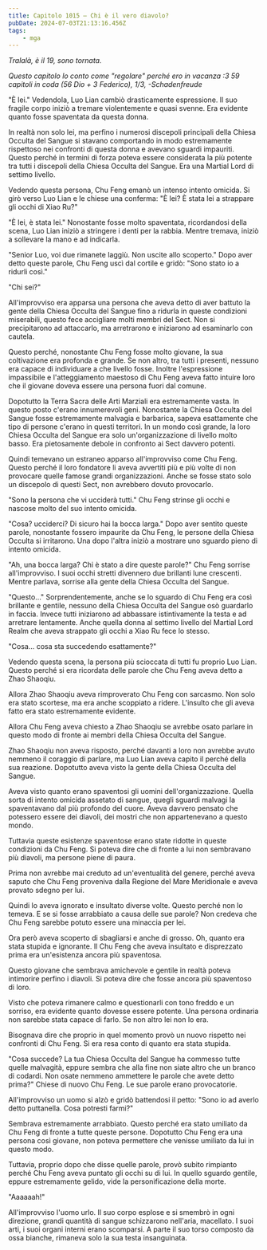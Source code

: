 ```yaml
---
title: Capitolo 1015 – Chi è il vero diavolo?
pubDate: 2024-07-03T21:13:16.456Z
tags:
    - mga
---
```



<em>Tralalà, è il 19, sono tornata.


Questo capitolo lo conto come "regolare" perché ero in vacanza :3
59 capitoli in coda (56 Dio + 3 Federico), 1/3,
-Schadenfreude</em>


"È lei." Vedendola, Luo Lian cambiò drasticamente espressione. Il suo fragile corpo iniziò a tremare violentemente e quasi svenne. Era evidente quanto fosse spaventata da questa donna.


In realtà non solo lei, ma perfino i numerosi discepoli principali della Chiesa Occulta del Sangue si stavano comportando in modo estremamente rispettoso nei confronti di questa donna e avevano sguardi impauriti. Questo perché in termini di forza poteva essere considerata la più potente tra tutti i discepoli della Chiesa Occulta del Sangue. Era una Martial Lord di settimo livello.


Vedendo questa persona, Chu Feng emanò un intenso intento omicida. Si girò verso Luo Lian e le chiese una conferma: "È lei? È stata lei a strappare gli occhi di Xiao Ru?"


"È lei, è stata lei." Nonostante fosse molto spaventata, ricordandosi della scena, Luo Lian iniziò a stringere i denti per la rabbia. Mentre tremava, iniziò a sollevare la mano e ad indicarla.


"Senior Luo, voi due rimanete laggiù. Non uscite allo scoperto." Dopo aver detto queste parole, Chu Feng uscì dal cortile e gridò: "Sono stato io a ridurli così."


"Chi sei?"


All'improvviso era apparsa una persona che aveva detto di aver battuto la gente della Chiesa Occulta del Sangue fino a ridurla in queste condizioni miserabili, questo fece accigliare molti membri del Sect. Non si precipitarono ad attaccarlo, ma arretrarono e iniziarono ad esaminarlo con cautela.


Questo perché, nonostante Chu Feng fosse molto giovane, la sua coltivazione era profonda e grande. Se non altro, tra tutti i presenti, nessuno era capace di individuare a che livello fosse. Inoltre l'espressione impassibile e l'atteggiamento maestoso di Chu Feng aveva fatto intuire loro che il giovane doveva essere una persona fuori dal comune.


Dopotutto la Terra Sacra delle Arti Marziali era estremamente vasta. In questo posto c'erano innumerevoli geni. Nonostante la Chiesa Occulta del Sangue fosse estremamente malvagia e barbarica, sapeva esattamente che tipo di persone c'erano in questi territori. In un mondo così grande, la loro Chiesa Occulta del Sangue era solo un'organizzazione di livello molto basso. Era pietosamente debole in confronto ai Sect davvero potenti.


Quindi temevano un estraneo apparso all'improvviso come Chu Feng. Questo perché il loro fondatore li aveva avvertiti più e più volte di non provocare quelle famose grandi organizzazioni. Anche se fosse stato solo un discepolo di questi Sect, non avrebbero dovuto provocarlo.


"Sono la persona che vi ucciderà tutti." Chu Feng strinse gli occhi e nascose molto del suo intento omicida.


"Cosa? ucciderci? Di sicuro hai la bocca larga." Dopo aver sentito queste parole, nonostante fossero impaurite da Chu Feng, le persone della Chiesa Occulta si irritarono. Una dopo l'altra iniziò a mostrare uno sguardo pieno di intento omicida.


"Ah, una bocca larga? Chi è stato a dire queste parole?" Chu Feng sorrise all'improvviso. I suoi occhi stretti divennero due brillanti lune crescenti. Mentre parlava, sorrise alla gente della Chiesa Occulta del Sangue.


"Questo..." Sorprendentemente, anche se lo sguardo di Chu Feng era così brillante e gentile, nessuno della Chiesa Occulta del Sangue osò guardarlo in faccia. Invece tutti iniziarono ad abbassare istintivamente la testa e ad arretrare lentamente. Anche quella donna al settimo livello del Martial Lord Realm che aveva strappato gli occhi a Xiao Ru fece lo stesso.


"Cosa... cosa sta succedendo esattamente?"


Vedendo questa scena, la persona più scioccata di tutti fu proprio Luo Lian. Questo perché si era ricordata delle parole che Chu Feng aveva detto a Zhao Shaoqiu.


Allora Zhao Shaoqiu aveva rimproverato Chu Feng con sarcasmo. Non solo era stato scortese, ma era anche scoppiato a ridere. L'insulto che gli aveva fatto era stato estremamente evidente.


Allora Chu Feng aveva chiesto a Zhao Shaoqiu se avrebbe osato parlare in questo modo di fronte ai membri della Chiesa Occulta del Sangue.


Zhao Shaoqiu non aveva risposto, perché davanti a loro non avrebbe avuto nemmeno il coraggio di parlare, ma Luo Lian aveva capito il perché della sua reazione. Dopotutto aveva visto la gente della Chiesa Occulta del Sangue.


Aveva visto quanto erano spaventosi gli uomini dell'organizzazione. Quella sorta di intento omicida assetato di sangue, quegli sguardi malvagi la spaventavano dal più profondo del cuore. Aveva davvero pensato che potessero essere dei diavoli, dei mostri che non appartenevano a questo mondo.


Tuttavia queste esistenze spaventose erano state ridotte in queste condizioni da Chu Feng. Si poteva dire che di fronte a lui non sembravano più diavoli, ma persone piene di paura.


Prima non avrebbe mai creduto ad un'eventualità del genere, perché aveva saputo che Chu Feng proveniva dalla Regione del Mare Meridionale e aveva provato sdegno per lui.


Quindi lo aveva ignorato e insultato diverse volte. Questo perché non lo temeva. E se si fosse arrabbiato a causa delle sue parole? Non credeva che Chu Feng sarebbe potuto essere una minaccia per lei.


Ora però aveva scoperto di sbagliarsi e anche di grosso. Oh, quanto era stata stupida e ignorante. Il Chu Feng che aveva insultato e disprezzato prima era un'esistenza ancora più spaventosa.


Questo giovane che sembrava amichevole e gentile in realtà poteva intimorire perfino i diavoli. Si poteva dire che fosse ancora più spaventoso di loro.


Visto che poteva rimanere calmo e questionarli con tono freddo e un sorriso, era evidente quanto dovesse essere potente. Una persona ordinaria non sarebbe stata capace di farlo. Se non altro lei non lo era.


Bisognava dire che proprio in quel momento provò un nuovo rispetto nei confronti di Chu Feng. Si era resa conto di quanto era stata stupida.


"Cosa succede? La tua Chiesa Occulta del Sangue ha commesso tutte quelle malvagità, eppure sembra che alla fine non siate altro che un branco di codardi. Non osate nemmeno ammettere le parole che avete detto prima?" Chiese di nuovo Chu Feng. Le sue parole erano provocatorie.


All'improvviso un uomo si alzò e gridò battendosi il petto: "Sono io ad averlo detto puttanella. Cosa potresti farmi?"


Sembrava estremamente arrabbiato. Questo perché era stato umiliato da Chu Feng di fronte a tutte queste persone. Dopotutto Chu Feng era una persona così giovane, non poteva permettere che venisse umiliato da lui in questo modo.


Tuttavia, proprio dopo che disse quelle parole, provò subito rimpianto perché Chu Feng aveva puntato gli occhi su di lui. In quello sguardo gentile, eppure estremamente gelido, vide la personificazione della morte.


"Aaaaaah!"


All'improvviso l'uomo urlo. Il suo corpo esplose e si smembrò in ogni direzione, grandi quantità di sangue schizzarono nell'aria, macellato. I suoi arti, i suoi organi interni erano scomparsi. A parte il suo torso composto da ossa bianche, rimaneva solo la sua testa insanguinata.
                                


                                



